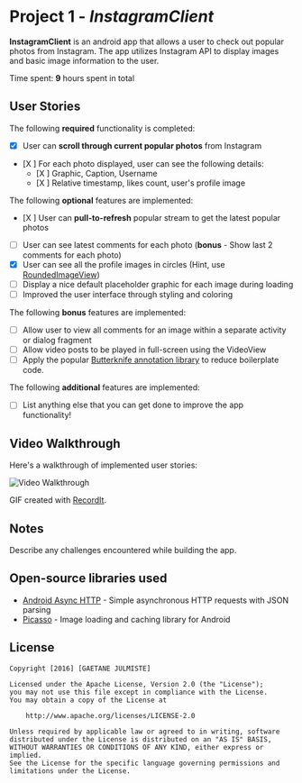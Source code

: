 # Project 1 - *InstagramClient*

**InstagramClient** is an android app that allows a user to check out popular photos from Instagram. The app utilizes Instagram API to display images and basic image information to the user.

Time spent: **9** hours spent in total

## User Stories

The following **required** functionality is completed:

* [X] User can **scroll through current popular photos** from Instagram
* [X ] For each photo displayed, user can see the following details:
  * [X ] Graphic, Caption, Username
  * [X ] Relative timestamp, likes count, user's profile image

The following **optional** features are implemented:

* [X ] User can **pull-to-refresh** popular stream to get the latest popular photos
* [ ] User can see latest comments for each photo (**bonus** - Show last 2 comments for each photo)
* [X] User can see all the profile images in circles (Hint, use [RoundedImageView](https://github.com/vinc3m1/RoundedImageView))
* [ ] Display a nice default placeholder graphic for each image during loading
* [ ] Improved the user interface through styling and coloring

The following **bonus** features are implemented:

* [ ] Allow user to view all comments for an image within a separate activity or dialog fragment
* [ ] Allow video posts to be played in full-screen using the VideoView
* [ ] Apply the popular [Butterknife annotation library](http://guides.codepath.com/android/Reducing-View-Boilerplate-with-Butterknife) to reduce boilerplate code.

The following **additional** features are implemented:

* [ ] List anything else that you can get done to improve the app functionality!

## Video Walkthrough 

Here's a walkthrough of implemented user stories:

<img src='https://s3.amazonaws.com/img0.recordit.co/vSrUp7eCK5.mp4?AWSAccessKeyId=AKIAINSRFOQXTN4DT46A&Expires=1463142105&Signature=bLS%2B%2FuQhRQV%2Bs60hCz4AZ45RVTw%3D' title='Video Walkthrough' width='' alt='Video Walkthrough' />

GIF created with [RecordIt](http://www.recordit.co/).

## Notes

Describe any challenges encountered while building the app.

## Open-source libraries used

- [Android Async HTTP](https://github.com/loopj/android-async-http) - Simple asynchronous HTTP requests with JSON parsing
- [Picasso](http://square.github.io/picasso/) - Image loading and caching library for Android

## License

    Copyright [2016] [GAETANE JULMISTE]

    Licensed under the Apache License, Version 2.0 (the "License");
    you may not use this file except in compliance with the License.
    You may obtain a copy of the License at

        http://www.apache.org/licenses/LICENSE-2.0

    Unless required by applicable law or agreed to in writing, software
    distributed under the License is distributed on an "AS IS" BASIS,
    WITHOUT WARRANTIES OR CONDITIONS OF ANY KIND, either express or implied.
    See the License for the specific language governing permissions and
    limitations under the License.
